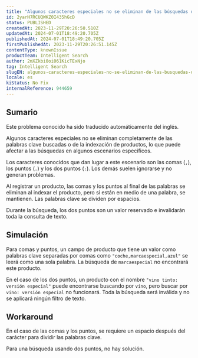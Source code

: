 ```yaml
---
title: "Algunos caracteres especiales no se eliminan de las búsquedas de productos ni de la indexación"
id: 2yarH7RCUQWKZ0I435hGcD
status: PUBLISHED
createdAt: 2023-11-29T20:26:50.510Z
updatedAt: 2024-07-01T18:49:20.705Z
publishedAt: 2024-07-01T18:49:20.705Z
firstPublishedAt: 2023-11-29T20:26:51.145Z
contentType: knownIssue
productTeam: Intelligent Search
author: 2mXZkbi0oi061KicTExNjo
tag: Intelligent Search
slugEN: algunos-caracteres-especiales-no-se-eliminan-de-las-busquedas-de-productos-ni-de-la-indexacion
locale: es
kiStatus: No Fix
internalReference: 944659
---
```


## Sumario

<div class="alert alert-info">
  <p>Este problema conocido ha sido traducido automáticamente del inglés.</p>
</div>


Algunos caracteres especiales no se eliminan completamente de las palabras clave buscadas o de la indexación de productos, lo que puede afectar a las búsquedas en algunos escenarios específicos.

Los caracteres conocidos que dan lugar a este escenario son las comas (`,`), los puntos (`.`) y los dos puntos (`:`). Los demás suelen ignorarse y no generan problemas.

Al registrar un producto, las comas y los puntos al final de las palabras se eliminan al indexar el producto, pero si están en medio de una palabra, se mantienen. Las palabras clave se dividen por espacios.

Durante la búsqueda, los dos puntos son un valor reservado e invalidarán toda la consulta de texto.


##

## Simulación


Para comas y puntos, un campo de producto que tiene un valor como palabras clave separadas por comas como `"coche,marcaespecial,azul"` se leerá como una sola palabra. La búsqueda de `marcaespecial` no encontrará este producto.

En el caso de los dos puntos, un producto con el nombre `"vino tinto: versión especial"` puede encontrarse buscando por `vino`, pero buscar por `vino: versión especial` no funcionará. Toda la búsqueda será inválida y no se aplicará ningún filtro de texto.



## Workaround


En el caso de las comas y los puntos, se requiere un espacio después del carácter para dividir las palabras clave.

Para una búsqueda usando dos puntos, no hay solución.





